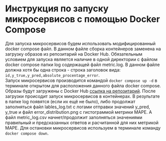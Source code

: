 # Инструкция по запуску микросервисов с помощью  Docker Compose

Для запуска микросервисов будем использовать модифицированный docker compose файл. В данном файле сборка контейнеров заменена на загрузку образов из репозитарий на Docker Hub.
 Обязательным условием для запуска является наличие в одной директории с файлом docker compose папки log содержащей файл metric.log. В данном файле должна хотя бы одна строка - строка заголовок вида: `id,y_true,y_pred,absolute_procentage_error`.                
Запуск микросервисов производится командой `docker compose up -d` в терминале открытом для расположения данного файла docker compose. Образы будут загружены с Docker Hub [ссылка на репозитарий](https://hub.docker.com/repositories/vasilevdma 'https://hub.docker.com/repositories/vasilevdma'). После загрузки происодит запуск микросервисов в контейнерах. 
В результате в папке log появятся (если их ещё не было), либо продолжат заполняться файл lables_log.txt с логами отправки значений y_pred, y_true и файл error_distribution.png с гистограммой метрики МАРЕ. А файл metric_log.csv начнет/продолжит заполняться значениями правильный и предсказанных ответов и расчитанной для них метрикой МАРЕ.
Для остановки микросервисов используем в терминале команду `docker compose down`.